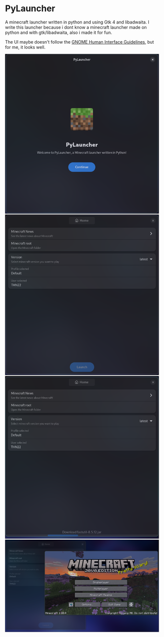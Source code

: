 # PyLauncher
A minecraft launcher written in python and using Gtk 4 and libadwaita.
I write this launcher because i dont know a minecraft launcher made on python and with gtk/libadwaita, also i made it for fun.

The UI maybe doesn't follow the [GNOME Human Interface Guidelines](https://developer.gnome.org/hig/), but for me, it looks well.

![UI that will be showed if minecraft root doesn't exists](assets/assistant.png)
![The home page](assets/home_page.png)
![The program downloading minecraft](assets/home_page_downloading.png)
![Minecraft launched with PyLauncher](assets/minecraft_launched.png)